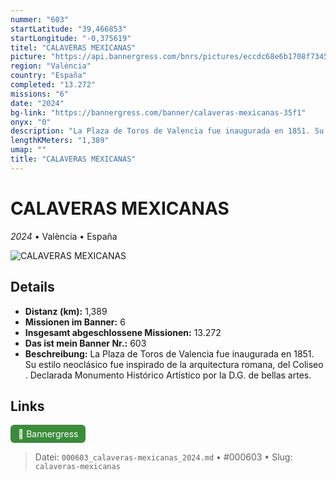 ```yaml
---
nummer: "603"
startLatitude: "39,466853"
startLongitude: "-0,375619"
titel: "CALAVERAS MEXICANAS"
picture: "https://api.bannergress.com/bnrs/pictures/eccdc68e6b1708f73455329bc55f459c"
region: "València"
country: "España"
completed: "13.272"
missions: "6"
date: "2024"
bg-link: "https://bannergress.com/banner/calaveras-mexicanas-35f1"
onyx: "0"
description: "La Plaza de Toros de Valencia fue inaugurada en 1851. Su estilo neoclásico fue inspirado de la arquitectura romana, del Coliseo . Declarada Monumento Histórico Artístico por la D.G. de bellas artes."
lengthKMeters: "1,389"
umap: ""
title: "CALAVERAS MEXICANAS"
---
```

# CALAVERAS MEXICANAS

*2024* • València • España

![CALAVERAS MEXICANAS](https://api.bannergress.com/bnrs/pictures/eccdc68e6b1708f73455329bc55f459c)

## Details
- **Distanz (km):** 1,389
- **Missionen im Banner:** 6
- **Insgesamt abgeschlossene Missionen:** 13.272
- **Das ist mein Banner Nr.:** 603
- **Beschreibung:** La Plaza de Toros de Valencia fue inaugurada en 1851. Su estilo neoclásico fue inspirado de la arquitectura romana, del Coliseo . Declarada Monumento Histórico Artístico por la D.G. de bellas artes.


## Links
<div style="margin-top: 0.5em;">
<a href="https://bannergress.com/banner/calaveras-mexicanas-35f1" target="_blank" style="display:inline-block;margin-right:8px;padding:6px 12px;background-color:#3c8b3c;color:white;text-decoration:none;border-radius:6px;">🔗 Bannergress</a>

</div>


> Datei: `000603_calaveras-mexicanas_2024.md` • #000603 • Slug: `calaveras-mexicanas`
